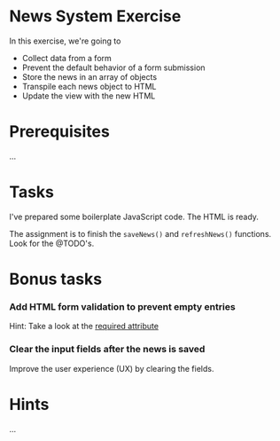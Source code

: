 # News System Exercise

In this exercise, we're going to 

- Collect data from a form
- Prevent the default behavior of a form submission
- Store the news in an array of objects
- Transpile each news object to HTML
- Update the view with the new HTML

# Prerequisites
...

# Tasks

I've prepared some boilerplate JavaScript code. The HTML is ready. 

The assignment is to finish the `saveNews()` and `refreshNews()` functions. Look for the @TODO's. 


# Bonus tasks

 ### Add HTML form validation to prevent empty entries
 Hint: Take a look at the [required attribute](https://www.w3schools.com/html/html_form_attributes.asp)

 ### Clear the input fields after the news is saved
 Improve the user experience (UX) by clearing the fields.


# Hints
...